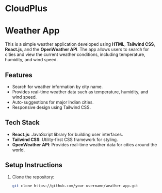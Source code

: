 # CloudPlus
# Weather App

This is a simple weather application developed using **HTML**, **Tailwind CSS**, **React.js**, and the **OpenWeather API**. The app allows users to search for cities and view the current weather conditions, including temperature, humidity, and wind speed.

## Features

- Search for weather information by city name.
- Provides real-time weather data such as temperature, humidity, and wind speed.
- Auto-suggestions for major Indian cities.
- Responsive design using Tailwind CSS.

## Tech Stack

- **React.js**: JavaScript library for building user interfaces.
- **Tailwind CSS**: Utility-first CSS framework for styling.
- **OpenWeather API**: Provides real-time weather data for cities around the world.

## Setup Instructions

1. Clone the repository:

   ```bash
   git clone https://github.com/your-username/weather-app.git
